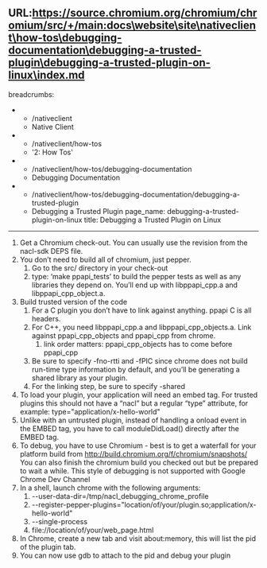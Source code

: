 URL:https://source.chromium.org/chromium/chromium/src/+/main:docs\website\site\nativeclient\how-tos\debugging-documentation\debugging-a-trusted-plugin\debugging-a-trusted-plugin-on-linux\index.md
---
breadcrumbs:
- - /nativeclient
  - Native Client
- - /nativeclient/how-tos
  - '2: How Tos'
- - /nativeclient/how-tos/debugging-documentation
  - Debugging Documentation
- - /nativeclient/how-tos/debugging-documentation/debugging-a-trusted-plugin
  - Debugging a Trusted Plugin
page_name: debugging-a-trusted-plugin-on-linux
title: Debugging a Trusted Plugin on Linux
---

1.  Get a Chromium check-out. You can usually use the revision from the
            nacl-sdk DEPS file.
2.  You don’t need to build all of chromium, just pepper.
    1.  Go to the src/ directory in your check-out
    2.  type: ‘make ppapi_tests’ to build the pepper tests as well as
                any libraries they depend on. You’ll end up with libppapi_cpp.a
                and libppapi_cpp_object.a.
3.  Build trusted version of the code
    1.  For a C plugin you don’t have to link against anything. ppapi C
                is all headers.
    2.  For C++, you need libppapi_cpp.a and libppapi_cpp_objects.a.
                Link against ppapi_cpp_objects and ppapi_cpp from chrome.
        1.  link order matters: ppapi_cpp_objects has to come before
                    ppapi_cpp
    3.  Be sure to specify -fno-rtti and -fPIC since chrome does not
                build run-time type information by default, and you’ll be
                generating a shared library as your plugin.
    4.  For the linking step, be sure to specify -shared
4.  To load your plugin, your application will need an embed tag. For
            trusted plugins this should not have a “nacl” but a regular “type”
            attribute, for example: type="application/x-hello-world"
5.  Unlike with an untrusted plugin, instead of handling a onload event
            in the EMBED tag, you have to call moduleDidLoad() directly after
            the EMBED tag.
6.  To debug, you have to use Chromium - best is to get a waterfall for
            your platform build from
            http://build.chromium.org/f/chromium/snapshots/ You can also finish
            the chromium build you checked out but be prepared to wait a while.
            This style of debugging is not supported with Google Chrome Dev
            Channel
7.  In a shell, launch chrome with the following arguments:
    1.  --user-data-dir=/tmp/nacl_debugging_chrome_profile
    2.  --register-pepper-plugins="location/of/your/plugin.so;application/x-hello-world"
    3.  --single-process
    4.  file://location/of/your/web_page.html
8.  In Chrome, create a new tab and visit about:memory, this will list
            the pid of the plugin tab.
9.  You can now use gdb to attach to the pid and debug your plugin
